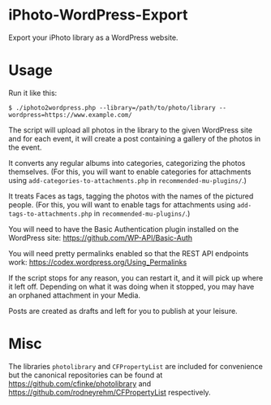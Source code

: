 iPhoto-WordPress-Export
==================

Export your iPhoto library as a WordPress website.

Usage
=====

Run it like this:

`$ ./iphoto2wordpress.php --library=/path/to/photo/library --wordpress=https://www.example.com/`

The script will upload all photos in the library to the given WordPress site and for each event, it will create a post containing a gallery of the photos in the event.

It converts any regular albums into categories, categorizing the photos themselves. (For this, you will want to enable categories for attachments using `add-categories-to-attachments.php` in `recommended-mu-plugins/`.)

It treats Faces as tags, tagging the photos with the names of the pictured people. (For this, you will want to enable tags for attachments using `add-tags-to-attachments.php` in `recommended-mu-plugins/`.)

You will need to have the Basic Authentication plugin installed on the WordPress site: https://github.com/WP-API/Basic-Auth

You will need pretty permalinks enabled so that the REST API endpoints work: https://codex.wordpress.org/Using_Permalinks

If the script stops for any reason, you can restart it, and it will pick up where it left off. Depending on what it was doing when it stopped, you may have an orphaned attachment in your Media.

Posts are created as drafts and left for you to publish at your leisure.

Misc
====

The libraries `photolibrary` and `CFPropertyList` are included for convenience but the canonical repositories can be found at https://github.com/cfinke/photolibrary and https://github.com/rodneyrehm/CFPropertyList respectively.
